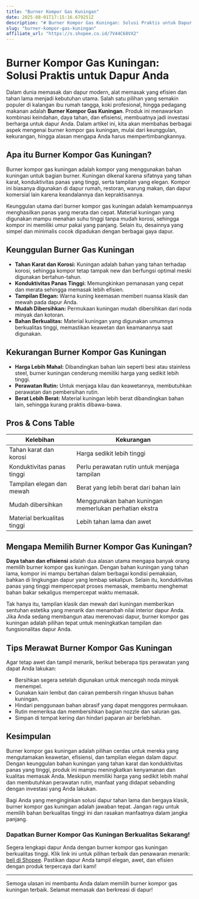 ```yaml
---
title: "Burner Kompor Gas Kuningan"
date: 2025-08-01T17:15:16.679251Z
description: "# Burner Kompor Gas Kuningan: Solusi Praktis untuk Dapur Anda..."
slug: "burner-kompor-gas-kuningan"
affiliate_url: "https://s.shopee.co.id/7V44C68VX2"
---
```

# Burner Kompor Gas Kuningan: Solusi Praktis untuk Dapur Anda

Dalam dunia memasak dan dapur modern, alat memasak yang efisien dan tahan lama menjadi kebutuhan utama. Salah satu pilihan yang semakin populer di kalangan ibu rumah tangga, koki profesional, hingga pedagang makanan adalah **Burner Kompor Gas Kuningan**. Produk ini menawarkan kombinasi keindahan, daya tahan, dan efisiensi, membuatnya jadi investasi berharga untuk dapur Anda. Dalam artikel ini, kita akan membahas berbagai aspek mengenai burner kompor gas kuningan, mulai dari keunggulan, kekurangan, hingga alasan mengapa Anda harus mempertimbangkannya.

## Apa itu Burner Kompor Gas Kuningan?

Burner kompor gas kuningan adalah kompor yang menggunakan bahan kuningan untuk bagian burner. Kuningan dikenal karena sifatnya yang tahan karat, konduktivitas panas yang tinggi, serta tampilan yang elegan. Kompor ini biasanya digunakan di dapur rumah, restoran, warung makan, dan dapur komersial lain karena keandalannya dan kepraktisannya.

Keunggulan utama dari burner kompor gas kuningan adalah kemampuannya menghasilkan panas yang merata dan cepat. Material kuningan yang digunakan mampu menahan suhu tinggi tanpa mudah korosi, sehingga kompor ini memiliki umur pakai yang panjang. Selain itu, desainnya yang simpel dan minimalis cocok dipadukan dengan berbagai gaya dapur.

## Keunggulan Burner Gas Kuningan

- **Tahan Karat dan Korosi:** Kuningan adalah bahan yang tahan terhadap korosi, sehingga kompor tetap tampak new dan berfungsi optimal meski digunakan bertahun-tahun.
- **Konduktivitas Panas Tinggi:** Memungkinkan pemanasan yang cepat dan merata sehingga memasak lebih efisien.
- **Tampilan Elegan:** Warna kuning keemasan memberi nuansa klasik dan mewah pada dapur Anda.
- **Mudah Dibersihkan:** Permukaan kuningan mudah dibersihkan dari noda minyak dan kotoran.
- **Bahan Berkualitas:** Material kuningan yang digunakan umumnya berkualitas tinggi, memastikan keawetan dan keamanannya saat digunakan.

## Kekurangan Burner Kompor Gas Kuningan

- **Harga Lebih Mahal:** Dibandingkan bahan lain seperti besi atau stainless steel, burner kuningan cenderung memiliki harga yang sedikit lebih tinggi.
- **Perawatan Rutin:** Untuk menjaga kilau dan keawetannya, membutuhkan perawatan dan pembersihan rutin.
- **Berat Lebih Berat:** Material kuningan lebih berat dibandingkan bahan lain, sehingga kurang praktis dibawa-bawa.

## Pros & Cons Table

| Kelebihan                                | Kekurangan                                               |
|------------------------------------------|----------------------------------------------------------|
| Tahan karat dan korosi                 | Harga sedikit lebih tinggi                            |
| Konduktivitas panas tinggi              | Perlu perawatan rutin untuk menjaga tampilan             |
| Tampilan elegan dan mewah                | Berat yang lebih berat dari bahan lain                   |
| Mudah dibersihkan                       | Menggunakan bahan kuningan memerlukan perhatian ekstra  |
| Material berkualitas tinggi             | Lebih tahan lama dan awet                              |

## Mengapa Memilih Burner Kompor Gas Kuningan?

**Daya tahan dan efisiensi** adalah dua alasan utama mengapa banyak orang memilih burner kompor gas kuningan. Dengan bahan kuningan yang tahan lama, kompor ini mampu bertahan dalam berbagai kondisi pemakaian, bahkan di lingkungan dapur yang lembap sekalipun. Selain itu, konduktivitas panas yang tinggi mempercepat proses memasak, membantu menghemat bahan bakar sekaligus mempercepat waktu memasak.

Tak hanya itu, tampilan klasik dan mewah dari kuningan memberikan sentuhan estetika yang menarik dan menambah nilai interior dapur Anda. Jika Anda sedang membangun atau merenovasi dapur, burner kompor gas kuningan adalah pilihan tepat untuk meningkatkan tampilan dan fungsionalitas dapur Anda.

## Tips Merawat Burner Kompor Gas Kuningan

Agar tetap awet dan tampil menarik, berikut beberapa tips perawatan yang dapat Anda lakukan:
- Bersihkan segera setelah digunakan untuk mencegah noda minyak menempel.
- Gunakan kain lembut dan cairan pembersih ringan khusus bahan kuningan.
- Hindari penggunaan bahan abrasif yang dapat menggores permukaan.
- Rutin memeriksa dan membersihkan bagian nozzle dan saluran gas.
- Simpan di tempat kering dan hindari paparan air berlebihan.

## Kesimpulan

Burner kompor gas kuningan adalah pilihan cerdas untuk mereka yang mengutamakan keawetan, efisiensi, dan tampilan elegan dalam dapur. Dengan keunggulan bahan kuningan yang tahan karat dan konduktivitas panas yang tinggi, produk ini mampu meningkatkan kenyamanan dan kualitas memasak Anda. Meskipun memiliki harga yang sedikit lebih mahal dan membutuhkan perawatan rutin, manfaat yang didapat sebanding dengan investasi yang Anda lakukan.

Bagi Anda yang menginginkan solusi dapur tahan lama dan bergaya klasik, burner kompor gas kuningan adalah jawaban tepat. Jangan ragu untuk memilih bahan berkualitas tinggi ini dan rasakan manfaatnya dalam jangka panjang.

### Dapatkan Burner Kompor Gas Kuningan Berkualitas Sekarang!

Segera lengkapi dapur Anda dengan burner kompor gas kuningan berkualitas tinggi. Klik link ini untuk pilihan terbaik dan penawaran menarik: [ beli di Shopee](https://s.shopee.co.id/7V44C68VX2). Pastikan dapur Anda tampil elegan, awet, dan efisien dengan produk terpercaya dari kami!

---

Semoga ulasan ini membantu Anda dalam memilih burner kompor gas kuningan terbaik. Selamat memasak dan berkreasi di dapur!
